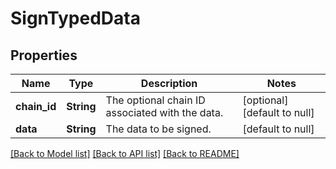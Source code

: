 # SignTypedData
## Properties

| Name | Type | Description | Notes |
|------------ | ------------- | ------------- | -------------|
| **chain\_id** | **String** | The optional chain ID associated with the data. | [optional] [default to null] |
| **data** | **String** | The data to be signed. | [default to null] |

[[Back to Model list]](../README.md#documentation-for-models) [[Back to API list]](../README.md#documentation-for-api-endpoints) [[Back to README]](../README.md)


